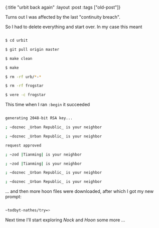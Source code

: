 {:title "urbit back again"
:layout :post
 :tags ["old-post"]}



Turns out I was affected by the last "continuity breach".



So I had to delete everything and start over. In my case this meant



```sh

$ cd urbit

$ git pull origin master

$ make clean

$ make

$ rm -rf urb/*-*

$ rm -rf frogstar

$ vere -c frogstar

```



This time when I ran `:begin` it succeeded



```sh

generating 2048-bit RSA key...

; ~doznec _Urban Republic_ is your neighbor

; ~doznec _Urban Republic_ is your neighbor

request approved

; ~zod |Tianming| is your neighbor

; ~zod |Tianming| is your neighbor

; ~doznec _Urban Republic_ is your neighbor

; ~doznec _Urban Republic_ is your neighbor

```



... and then more hoon files were downloaded, after which I got my new prompt:



```sh

~todbyt-nathes/try=> 

```



Next time I'll start exploring *Nock* and *Hoon* some more ...
